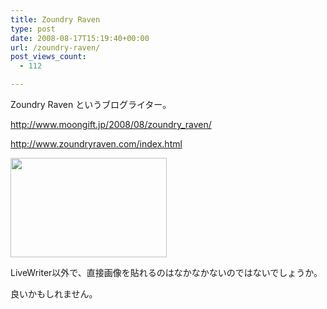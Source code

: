 ```yaml
---
title: Zoundry Raven
type: post
date: 2008-08-17T15:19:40+00:00
url: /zoundry-raven/
post_views_count:
  - 112

---
```

Zoundry Raven というブログライター。

<http://www.moongift.jp/2008/08/zoundry_raven/>  
  
<http://www.zoundryraven.com/index.html>

[<img src="https://i0.wp.com/jqinglong.html.xdomain.jp/bimg/zrtn_005p6fb8e69c_tn.jpg?resize=250%2C159" style="WIDTH: 250px; HEIGHT: 159px" height="159" width="250" data-recalc-dims="1" />][1]

LiveWriter以外で、直接画像を貼れるのはなかなかないのではないでしょうか。

良いかもしれません。

 [1]: https://i1.wp.com/jqinglong.html.xdomain.jp/bimg/zrclip_001p7aa3289d.png